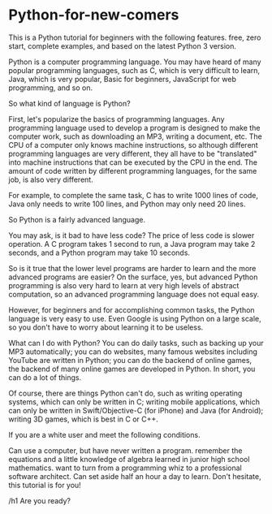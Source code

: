 # Python-for-new-comers
This is a Python tutorial for beginners with the following features.
free, zero start, complete examples, and based on the latest Python 3 version.

Python is a computer programming language. You may have heard of many popular programming languages, such as C, which is very difficult to learn, Java, which is very popular, Basic for beginners, JavaScript for web programming, and so on.

So what kind of language is Python?

First, let's popularize the basics of programming languages. Any programming language used to develop a program is designed to make the computer work, such as downloading an MP3, writing a document, etc. The CPU of a computer only knows machine instructions, so although different programming languages are very different, they all have to be "translated" into machine instructions that can be executed by the CPU in the end. The amount of code written by different programming languages, for the same job, is also very different.

For example, to complete the same task, C has to write 1000 lines of code, Java only needs to write 100 lines, and Python may only need 20 lines.

So Python is a fairly advanced language.

You may ask, is it bad to have less code? The price of less code is slower operation. A C program takes 1 second to run, a Java program may take 2 seconds, and a Python program may take 10 seconds.

So is it true that the lower level programs are harder to learn and the more advanced programs are easier? On the surface, yes, but advanced Python programming is also very hard to learn at very high levels of abstract computation, so an advanced programming language does not equal easy.

However, for beginners and for accomplishing common tasks, the Python language is very easy to use. Even Google is using Python on a large scale, so you don't have to worry about learning it to be useless.

What can I do with Python? You can do daily tasks, such as backing up your MP3 automatically; you can do websites, many famous websites including YouTube are written in Python; you can do the backend of online games, the backend of many online games are developed in Python. In short, you can do a lot of things.

Of course, there are things Python can't do, such as writing operating systems, which can only be written in C; writing mobile applications, which can only be written in Swift/Objective-C (for iPhone) and Java (for Android); writing 3D games, which is best in C or C++.

If you are a white user and meet the following conditions.

Can use a computer, but have never written a program.
remember the equations and a little knowledge of algebra learned in junior high school mathematics.
want to turn from a programming whiz to a professional software architect.
Can set aside half an hour a day to learn.
Don't hesitate, this tutorial is for you!

/h1 Are you ready?
